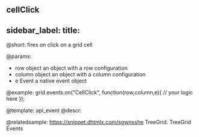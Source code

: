 cellClick
---
sidebar_label: 
title: 
---          

@short:
fires on click on a grid cell

@params:
- row			object		an object with a row configuration
- column		object		an object with a column configuration
- e				Event		a native event object


@example:
grid.events.on("CellClick", function(row,column,e){
     // your logic here
});


@template: api_event
@descr:


@relatedsample: https://snippet.dhtmlx.com/sgwnxshe	TreeGrid. TreeGrid Events
